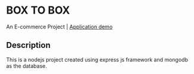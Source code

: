 # BOX TO BOX
An E-commerce Project | [Application demo](https://boxtobox.website/)

## Description

This is a nodejs project created using express js framework and mongodb as the database.
